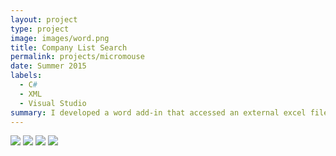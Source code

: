 ```yaml
---
layout: project
type: project
image: images/word.png
title: Company List Search
permalink: projects/micromouse
date: Summer 2015
labels:
  - C#
  - XML
  - Visual Studio
summary: I developed a word add-in that accessed an external excel file and returned the company info for previous clients.
---
```


<div class="ui small rounded images">
  <img class="ui image" src="../images/micromouse-robot.png">
  <img class="ui image" src="../images/micromouse-robot-2.jpg">
  <img class="ui image" src="../images/micromouse.jpg">
  <img class="ui image" src="../images/micromouse-circuit.png">
</div>





